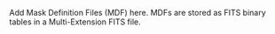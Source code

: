 Add Mask Definition Files (MDF) here.  MDFs are stored as FITS binary tables
in a Multi-Extension FITS file.
